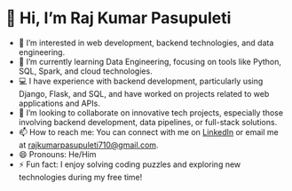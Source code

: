 # 👋 Hi, I’m Raj Kumar Pasupuleti

- 👀 I’m interested in web development, backend technologies, and data engineering.
- 🌱 I’m currently learning Data Engineering, focusing on tools like Python, SQL, Spark, and cloud technologies.
- 💻 I have experience with backend development, particularly using Django, Flask, and SQL, and have worked on projects related to web applications and APIs.
- 💞️ I’m looking to collaborate on innovative tech projects, especially those involving backend development, data pipelines, or full-stack solutions.
- 📫 How to reach me: You can connect with me on [LinkedIn](https://www.linkedin.com/in/rajkumar-pasupuleti-8a4b27298/) or email me at rajkumarpasupuleti710@gmail.com.
- 😄 Pronouns: He/Him
- ⚡ Fun fact: I enjoy solving coding puzzles and exploring new technologies during my free time!
